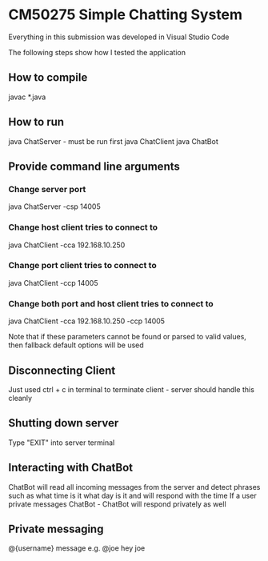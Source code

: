 # CM50275 Simple Chatting System

Everything in this submission was developed in Visual Studio Code

The following steps show how I tested the application

## How to compile
javac *.java

## How to run
java ChatServer - must be run first
java ChatClient
java ChatBot

## Provide command line arguments

### Change server port
java ChatServer -csp 14005 

### Change host client tries to connect to
java ChatClient -cca 192.168.10.250

### Change port client tries to connect to
java ChatClient -ccp 14005

### Change both port and host client tries to connect to
java ChatClient -cca 192.168.10.250 -ccp 14005

Note that if these parameters cannot be found or parsed to valid values, then fallback default options will be used

## Disconnecting Client
Just used ctrl + c in terminal to terminate client - server should handle this cleanly

## Shutting down server
Type "EXIT" into server terminal

## Interacting with ChatBot
ChatBot will read all incoming messages from the server and detect phrases such as
what time is it
what day is it
and will respond with the time
If a user private messages ChatBot - ChatBot will respond privately as well

## Private messaging
@{username} message
e.g. @joe hey joe